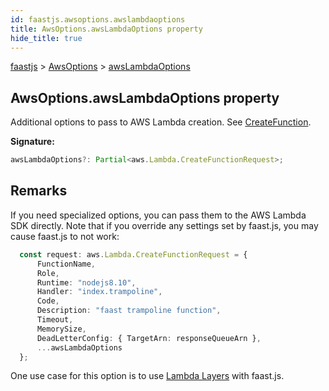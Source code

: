 ```yaml
---
id: faastjs.awsoptions.awslambdaoptions
title: AwsOptions.awsLambdaOptions property
hide_title: true
---
```

[faastjs](./faastjs.md) &gt; [AwsOptions](./faastjs.awsoptions.md) &gt; [awsLambdaOptions](./faastjs.awsoptions.awslambdaoptions.md)

## AwsOptions.awsLambdaOptions property

Additional options to pass to AWS Lambda creation. See [CreateFunction](https://docs.aws.amazon.com/lambda/latest/dg/API_CreateFunction.html)<!-- -->.

<b>Signature:</b>

```typescript
awsLambdaOptions?: Partial<aws.Lambda.CreateFunctionRequest>;
```

## Remarks

If you need specialized options, you can pass them to the AWS Lambda SDK directly. Note that if you override any settings set by faast.js, you may cause faast.js to not work:

```typescript
  const request: aws.Lambda.CreateFunctionRequest = {
      FunctionName,
      Role,
      Runtime: "nodejs8.10",
      Handler: "index.trampoline",
      Code,
      Description: "faast trampoline function",
      Timeout,
      MemorySize,
      DeadLetterConfig: { TargetArn: responseQueueArn },
      ...awsLambdaOptions
  };

```
One use case for this option is to use [Lambda Layers](https://docs.aws.amazon.com/lambda/latest/dg/configuration-layers.html) with faast.js.
